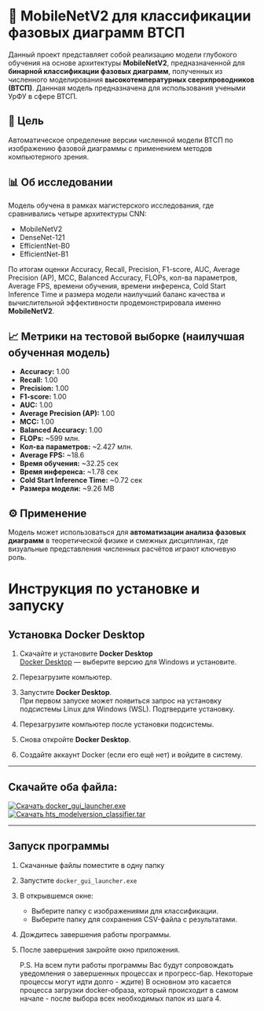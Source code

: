 # 🧠 MobileNetV2 для классификации фазовых диаграмм ВТСП

Данный проект представляет собой реализацию модели глубокого обучения на основе архитектуры **MobileNetV2**, предназначенной для **бинарной классификации фазовых диаграмм**, полученных из численного моделирования **высокотемпературных сверхпроводников (ВТСП)**. Даннная модель предназначена для использования учеными УрФУ в сфере ВТСП.

## 📌 Цель

Автоматическое определение версии численной модели ВТСП по изображению фазовой диаграммы с применением методов компьютерного зрения.

## 📊 Об исследовании

Модель обучена в рамках магистерского исследования, где сравнивались четыре архитектуры CNN:

- MobileNetV2  
- DenseNet-121  
- EfficientNet-B0  
- EfficientNet-B1  

По итогам оценки Accuracy, Recall, Precision, F1-score, AUC, Average Precision (AP), MCC, Balanced Accuracy, FLOPs, кол-ва параметров, Average FPS, времени обучения, времени инференса, Cold Start Inference Time и размера модели наилучший баланс качества и вычислительной эффективности продемонстрировала именно **MobileNetV2**.

## 📈 Метрики на тестовой выборке (наилучшая обученная модель)

- **Accuracy:** 1.00
- **Recall:** 1.00
- **Precision:** 1.00
- **F1-score:** 1.00
- **AUC:** 1.00
- **Average Precision (AP):** 1.00
- **MCC:** 1.00
- **Balanced Accuracy:** 1.00
- **FLOPs:** ~599 млн.
- **Кол-ва параметров:** ~2.427 млн.
- **Average FPS:** ~18.6
- **Время обучения:** ~32.25 сек
- **Время инференса:** ~1.78 сек
- **Cold Start Inference Time:** ~0.72 сек
- **Размера модели:** ~9.26 MB

## ⚙️ Применение

Модель может использоваться для **автоматизации анализа фазовых диаграмм** в теоретической физике и смежных дисциплинах, где визуальные представления численных расчётов играют ключевую роль.

# Инструкция по установке и запуску

## Установка Docker Desktop

1. Скачайте и установите **Docker Desktop**  
   [Docker Desktop](https://www.docker.com/products/docker-desktop) — выберите версию для Windows и установите.

2. Перезагрузите компьютер.

3. Запустите **Docker Desktop**.  
   При первом запуске может появиться запрос на установку подсистемы Linux для Windows (WSL). Подтвердите установку.

4. Перезагрузите компьютер после установки подсистемы.

5. Снова откройте **Docker Desktop**.

6. Создайте аккаунт Docker (если его ещё нет) и войдите в систему.

---

## Скачайте оба файла:

[![Скачать docker_gui_launcher.exe](https://img.shields.io/badge/Скачать-docker_gui_launcher.exe-blue)](https://github.com/Serafim-25/HTS_ModelVersion_Classification/raw/main/hts_modelversion_classifier/docker_gui_launcher.exe)  
[![Скачать hts_modelversion_classifier.tar](https://img.shields.io/badge/Скачать-hts_modelversion_classifier.tar-blue)](https://github.com/Serafim-25/HTS_ModelVersion_Classification/raw/main/hts_modelversion_classifier/hts_modelversion_classifier.tar)

---

## Запуск программы

1. Скачанные файлы поместите в одну папку

3. Запустите `docker_gui_launcher.exe`

4. В открывшемся окне:

   - Выберите папку с изображениями для классификации.  
   - Выберите папку для сохранения CSV-файла с результатами.

5. Дождитесь завершения работы программы.

6. После завершения закройте окно приложения.

   P.S. На всем пути работы программы Вас будут сопровождать уведомления о завершенных процессах и прогресс-бар. Некоторые процессы могут идти долго - ждите) В основном это касается процесса загрузки docker-образа, который происходит в самом начале - после выбора всех необходимых папок из шага 4.

